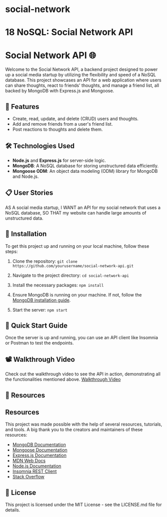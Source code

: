 # social-network
# 18 NoSQL: Social Network API

# Social Network API 🌐

Welcome to the Social Network API, a backend project designed to power up a social media startup by utilizing the flexibility and speed of a NoSQL database. This project showcases an API for a web application where users can share thoughts, react to friends' thoughts, and manage a friend list, all backed by MongoDB with Express.js and Mongoose.

## 🚀 Features

- Create, read, update, and delete (CRUD) users and thoughts.
- Add and remove friends from a user's friend list.
- Post reactions to thoughts and delete them.

## 🛠️ Technologies Used

- **Node.js** and **Express.js** for server-side logic.
- **MongoDB**: A NoSQL database for storing unstructured data efficiently.
- **Mongoose ODM**: An object data modeling (ODM) library for MongoDB and Node.js.

## 📋 User Stories

AS A social media startup,
I WANT an API for my social network that uses a NoSQL database,
SO THAT my website can handle large amounts of unstructured data.


## 💾 Installation

To get this project up and running on your local machine, follow these steps:

1. Clone the repository:
`git clone https://github.com/yourusername/social-network-api.git`

2. Navigate to the project directory:
`cd social-network-api`

3. Install the necessary packages:
`npm install`

4. Ensure MongoDB is running on your machine. If not, follow the [MongoDB installation guide](https://coding-boot-camp.github.io/full-stack/mongodb/how-to-install-mongodb).

5. Start the server:
`npm start`


## 🚦 Quick Start Guide

Once the server is up and running, you can use an API client like Insomnia or Postman to test the endpoints. 

## 📽️ Walkthrough Video

Check out the walkthrough video to see the API in action, demonstrating all the functionalities mentioned above.
[Walkthrough Video](https://vimeo.com/929378806?share=copy)

## 📄 Resources
## Resources

This project was made possible with the help of several resources, tutorials, and tools. A big thank you to the creators and maintainers of these resources:

- [MongoDB Documentation](https://docs.mongodb.com/)
- [Mongoose Documentation](https://mongoosejs.com/docs/guide.html)
- [Express.js Documentation](https://expressjs.com/en/starter/installing.html)
- [MDN Web Docs](https://developer.mozilla.org/en-US/)
- [Node.js Documentation](https://nodejs.org/en/docs/)
- [Insomnia REST Client](https://insomnia.rest/)
- [Stack Overflow](https://stackoverflow.com/)


## 📄 License

This project is licensed under the MIT License - see the LICENSE.md file for details.
